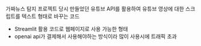 가짜뉴스 탐지 프로젝트 당시 만들었던 유튜브 API를 활용하여 유튜브 영상에 대한 스크립트를 텍스트 형태로 바꾸는 코드
- Streamlit 활용 코드로 웹페이지로 사용 가능한 형태
- openai api가 결제해서 사용해야하는 방식이라 많이 사용시에 트래픽 초과
